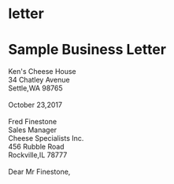 # letter
<!DOCTYPE html>
<html>
<title>Sample Business Letter</title>
<body>
<h1>Sample Business Letter</h1>
<p3>Ken's Cheese House</p3>
<br>
<p3>34 Chatley Avenue </p3>
<br>
<p3>Settle,WA 98765</p3>
<br>
</br>
<p3>October 23,2017</p3>
</br>
<br/>
</body>
<p3>Fred Finestone</p3>
<br>
<p3>Sales Manager</p3>
<br>
<p3>Cheese Specialists Inc. </p3>
    <br>
<p3>456 Rubble Road</p3>
<br>
<p3> Rockville,IL 78777</p3>
<br>
</br>
<p3> Dear Mr Finestone,</p3>
<br>
